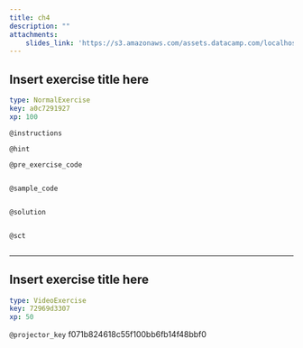 ```yaml
---
title: ch4
description: ""
attachments:
    slides_link: 'https://s3.amazonaws.com/assets.datacamp.com/localhost/course_4277/slides/chapter4.pdf'
---
```


## Insert exercise title here

```yaml
type: NormalExercise
key: a0c7291927
xp: 100
```



`@instructions`


`@hint`


`@pre_exercise_code`
```{python}

```

`@sample_code`
```{python}

```

`@solution`
```{python}

```

`@sct`
```{python}

```

---

## Insert exercise title here

```yaml
type: VideoExercise
key: 72969d3307
xp: 50
```

`@projector_key`
f071b824618c55f100bb6fb14f48bbf0
